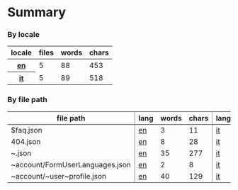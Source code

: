 # Summary

### By locale

<table><thead><tr><th>locale</th><th>files</th><th>words</th><th>chars</th></tr></thead><tbody><tr><th><a href="https://github.com/knitkode/koine/translations/tree/dev/en">en</a></th><td>5</td><td>88</td><td>453</td></tr><tr><th><a href="https://github.com/knitkode/koine/translations/tree/dev/it">it</a></th><td>5</td><td>89</td><td>518</td></tr></tbody></table>

### By file path

<table><thead><tr><th style="border-right:1px solid grey">file path</th><th>lang</th><th>words</th><th style="border-right:1px solid grey">chars</th><th>lang</th><th>words</th><th style="border-right:1px solid grey">chars</th></tr></thead><tbody><tr><td style="border-right:1px solid grey">$faq.json</td><td><a href="https://github.com/knitkode/koine/translations/tree/dev/en/$faq.json">en</a></td><td>3</td><td style="border-right:1px solid grey">11</td><td><a href="https://github.com/knitkode/koine/translations/tree/dev/it/$faq.json">it</a></td><td>2</td><td style="border-right:1px solid grey">12</td></tr><tr><td style="border-right:1px solid grey">404.json</td><td><a href="https://github.com/knitkode/koine/translations/tree/dev/en/404.json">en</a></td><td>8</td><td style="border-right:1px solid grey">28</td><td><a href="https://github.com/knitkode/koine/translations/tree/dev/it/404.json">it</a></td><td>7</td><td style="border-right:1px solid grey">35</td></tr><tr><td style="border-right:1px solid grey">~.json</td><td><a href="https://github.com/knitkode/koine/translations/tree/dev/en/~.json">en</a></td><td>35</td><td style="border-right:1px solid grey">277</td><td><a href="https://github.com/knitkode/koine/translations/tree/dev/it/~.json">it</a></td><td>38</td><td style="border-right:1px solid grey">336</td></tr><tr><td style="border-right:1px solid grey">~account/FormUserLanguages.json</td><td><a href="https://github.com/knitkode/koine/translations/tree/dev/en/~account/FormUserLanguages.json">en</a></td><td>2</td><td style="border-right:1px solid grey">8</td><td><a href="https://github.com/knitkode/koine/translations/tree/dev/it/~account/FormUserLanguages.json">it</a></td><td>2</td><td style="border-right:1px solid grey">8</td></tr><tr><td style="border-right:1px solid grey">~account/~user~profile.json</td><td><a href="https://github.com/knitkode/koine/translations/tree/dev/en/~account/~user~profile.json">en</a></td><td>40</td><td style="border-right:1px solid grey">129</td><td><a href="https://github.com/knitkode/koine/translations/tree/dev/it/~account/~user~profile.json">it</a></td><td>40</td><td style="border-right:1px solid grey">127</td></tr></tbody></table>

